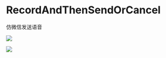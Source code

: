 # RecordAndThenSendOrCancel
仿微信发送语音

![](https://github.com/jiutianhuanpei/LongPress/raw/master/LongPress/1.png)

![](https://github.com/jiutianhuanpei/LongPress/raw/master/LongPress/2.png)
